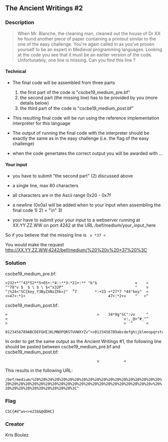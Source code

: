 ## The Ancient Writings #2

### Description


> When Mr. Blanche, the cleaning man, cleaned out the house of Dr XX he found another piece of paper containing a printout similar to the one of the easy challenge.
> You're again called in as you've proven yourself to be an expert in Medieval programming languages.
> Looking at the code you see that it must be an earlier version of the code.
> Unfortunately, one line is missing. Can you find this line ?

#### Technical

  - The final code will be assembled from three parts
    1. the first part of the code is "cscbe19_medium_pre.bf" 
    2. the second part (the missing line) has to be provided by you (more details below)
    3. the third part of the code is "cscbe19_medium_post.bf" 

  - This resulting final code will be run using the reference implementation interpreter for this language
  - The output of running the final code with the interpreter should be exactly the same as in the easy challenge (i.e. the flag of the easy challenge)
  - when the code genertates the correct output you will be awarded with ...

#### Your input

  - you have to submit "the second part" (2) discussed above
  - a single line, max 80 characters
  - all characters are in the Ascii range 0x20 - 0x7f
  - a newline (0x0a) will be added when to your input when assembling the final code
    1)
    2) + "\n"
    3)

  - your have to submit your your input to a webserver running at XX.YY.ZZ.WW on port 4242 at the URL /bef/medium/your_input_here

  So if you believe that the missing line is `  v *37 <   `  

  You would make the request
     http://XX.YY.ZZ.WW:4242/bef/medium/%20%20v%20*37%20%3C

### Solution

cscbe19_medium_pre.bf:
```
>232+*""43*52**5+65+:*4::**3:*21+:** "b"$                 v    >
^"78"v $  $ \ $ \ $<"x32P"    _                           "    v
^|%24<"SC{key_Y3ByZXNzZXk=}"  ^7        *:+33 +*27*7 *44"key"  <
<>47+:*1+                                     47+:*2+v    "   >^
```

cscbe19_medium_post.bf: 
```
>                                        >    34*9g"SC":vv     ^            
<                                                    v:,_@>"#_"^
>                                                    >  ^      <

0123456789ABCDEFGHIJKLMNOPQRSTUVWXYZv^<>0123456789abcdefghijklmnopqrstuvwxyz
```

In order to get the same output as the Ancient Writings #1, the following line should be pasted between cscbe19_medium_pre.bf and cscbe19_medium_post.bf:

`                                         v           <`

This results in the following URL:

`/bef/medium/%20%20%20%20%20%20%20%20%20%20%20%20%20%20%20%20%20%20%20%20%20%20%20%20%20%20%20%20%20%20%20%20%20%20%20%20%20%20%20%20%20v%20%20%20%20%20%20%20%20%20%20%20%3C"`


### Flag
`CSC{#d^wv<>e23$&@dDHC}`


### Creator
Kris Boulez
